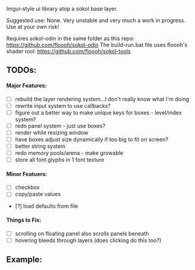 Imgui-style ui library atop a sokol base layer.

Suggested use: None.
Very unstable and very much a work in progress. Use at your own risk!

Requires sokol-odin in the same folder as this repo: https://github.com/floooh/sokol-odin
The build-run.bat file uses floooh's shader tool: https://github.com/floooh/sokol-tools

## TODOs:

#### Major Features:

- [ ] rebuild the layer rendering system...I don't really know what I'm doing
- [ ] rewrite input system to use callbacks?
- [ ] figure out a better way to make unique keys for boxes - level/index system?
- [ ] redo panel system - just use boxes?
- [ ] render while resizing window
- [ ] have boxes adjust size dynamically if too big to fit on screen?
- [ ] better string system
- [ ] redo memory pools/arena - make growable
- [ ] store all font glyphs in 1 font texture

#### Minor Featuers:
- [ ] checkbox
- [ ] copy/paste values
- [?] load defaults from file

#### Things to Fix:
- [ ] scrolling on floating panel also scrolls panels beneath
- [ ] hovering bleeds through layers (does clicking do this too?)

## Example:



